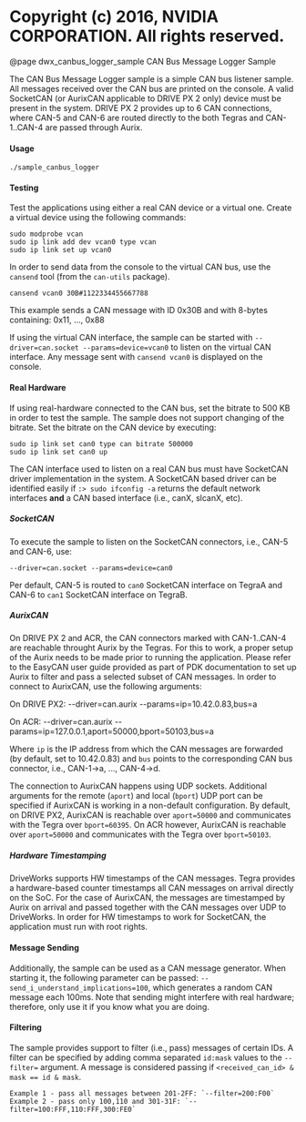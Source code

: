 # Copyright (c) 2016, NVIDIA CORPORATION.  All rights reserved.

@page dwx_canbus_logger_sample CAN Bus Message Logger Sample

The CAN Bus Message Logger sample is a simple CAN bus listener sample. All
messages received over the CAN bus are printed on the console. A valid SocketCAN
(or AurixCAN applicable to DRIVE PX 2 only) device must be present in the system.
DRIVE PX 2 provides up to 6 CAN connections, where
CAN-5 and CAN-6 are routed directly to the both Tegras and CAN-1..CAN-4 are passed through Aurix.

#### Usage

	./sample_canbus_logger

#### Testing

Test the applications using either a real CAN device or a virtual one. Create a
virtual device using the following commands:

    sudo modprobe vcan
    sudo ip link add dev vcan0 type vcan
    sudo ip link set up vcan0

In order to send data from the console to the virtual CAN bus, use the `cansend`
tool (from the `can-utils` package).

    cansend vcan0 30B#1122334455667788

This example sends a CAN message with ID 0x30B and with 8-bytes containing:
0x11, ..., 0x88

If using the virtual CAN interface, the sample can be started with
`--driver=can.socket --params=device=vcan0` to listen on the virtual CAN
interface. Any message sent with `cansend vcan0` is displayed on the console.


#### Real Hardware

If using real-hardware connected to the CAN bus, set the bitrate to 500 KB in
order to test the sample. The sample does not support changing of the bitrate.
Set the bitrate on the CAN device by executing:

    sudo ip link set can0 type can bitrate 500000
    sudo ip link set can0 up

The CAN interface used to listen on a real CAN bus must have SocketCAN driver
implementation in the system. A SocketCAN based driver can be identified easily
if `:> sudo ifconfig -a` returns the default network interfaces **and** a CAN
based interface (i.e., canX, slcanX, etc).

##### SocketCAN
To execute the sample to listen on the SocketCAN connectors, i.e., CAN-5 and CAN-6, use:

    --driver=can.socket --params=device=can0

Per default, CAN-5 is routed to `can0` SocketCAN interface on TegraA and CAN-6 to `can1` SocketCAN
interface on TegraB.

##### AurixCAN
On DRIVE PX 2 and ACR, the CAN connectors marked with CAN-1..CAN-4 are reachable throught Aurix by the Tegras.
For this to work, a proper setup of the Aurix needs to be made prior to running the application. Please
refer to the EasyCAN user guide provided as part of PDK documentation to set up Aurix to filter
and pass a selected subset of CAN messages. In order to connect to AurixCAN, use the following arguments:

On DRIVE PX2:
    --driver=can.aurix --params=ip=10.42.0.83,bus=a

On ACR:
    --driver=can.aurix --params=ip=127.0.0.1,aport=50000,bport=50103,bus=a

Where `ip` is the IP address from which the CAN messages are forwarded (by default, set to 10.42.0.83)
and `bus` points to the corresponding CAN bus connector, i.e., CAN-1->a, ..., CAN-4->d.

The connection to AurixCAN happens using UDP sockets. Additional arguments for the remote (`aport`) and
local (`bport`) UDP port can be specified if AurixCAN is working in a non-default configuration. By
default, on DRIVE PX2, AurixCAN is reachable over `aport=50000` and communicates with the Tegra over
`bport=60395`. On ACR however, AurixCAN is reachable over `aport=50000` and communicates with
the Tegra over `bport=50103`.

##### Hardware Timestamping
DriveWorks supports HW timestamps of the CAN messages. Tegra provides a hardware-based counter
timestamps all CAN messages on arrival directly on the SoC. For the case of AurixCAN,
the messages are timestamped by Aurix on arrival and passed together with the CAN messages over UDP
to DriveWorks. In order for HW timestamps to work for SocketCAN, the application must run with
root rights.


#### Message Sending
Additionally, the sample can be used as a CAN message generator. When starting
it, the following parameter can be passed:
`--send_i_understand_implications=100`, which generates a random CAN message
each 100ms. Note that sending might interfere with real hardware; therefore, only
use it if you know what you are doing.


#### Filtering
The sample provides support to filter (i.e., pass) messages of certain IDs. A
filter can be specified  by adding comma separated `id:mask` values to the
`--filter=` argument. A message is considered passing if `<received_can_id> &
mask == id & mask`.

    Example 1 - pass all messages between 201-2FF: `--filter=200:F00`
    Example 2 - pass only 100,110 and 301-31F: `--filter=100:FFF,110:FFF,300:FE0`

